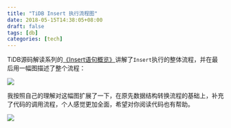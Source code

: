 ```yaml
---
title: "TiDB Insert 执行流程图"
date: 2018-05-15T14:38:05+08:00
draft: false
tags: [db]
categories: [tech]
---
```


TiDB源码解读系列的[《Insert语句概览》](https://pingcap.com/blog-cn/tidb-source-code-reading-4/)讲解了`Insert`执行的整体流程，并在最后用一幅图描述了整个流程：

![](https://images-1251716363.cos.ap-guangzhou.myqcloud.com/images/202207011439770.png)

我按照自己的理解对这幅图扩展了一下，在原先数据结构转换流程的基础上，补充了代码的调用流程，个人感觉更加全面，希望对你阅读代码也有帮助。

![](https://images-1251716363.cos.ap-guangzhou.myqcloud.com/images/202207011439951.png)
